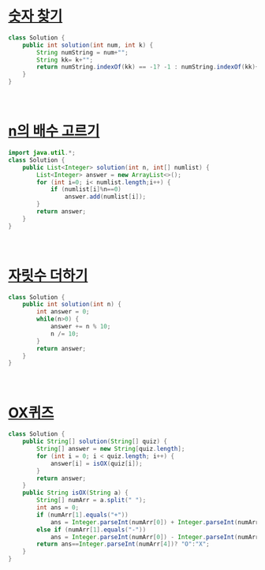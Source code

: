 # [숫자 찾기](https://school.programmers.co.kr/learn/courses/30/lessons/120904)

```java
class Solution {
    public int solution(int num, int k) {
        String numString = num+"";
        String kk= k+"";
        return numString.indexOf(kk) == -1? -1 : numString.indexOf(kk)+1;
    }
}
```

<br>

# [n의 배수 고르기](https://school.programmers.co.kr/learn/courses/30/lessons/120905)

```java
import java.util.*;
class Solution {
    public List<Integer> solution(int n, int[] numlist) {
        List<Integer> answer = new ArrayList<>();
        for (int i=0; i< numlist.length;i++) {
            if (numlist[i]%n==0) 
                answer.add(numlist[i]);
        }
        return answer;
    }
}
```

<br>

# [자릿수 더하기](https://school.programmers.co.kr/learn/courses/30/lessons/120906)

```java
class Solution {
    public int solution(int n) {
        int answer = 0;
        while(n>0) {
            answer += n % 10;
            n /= 10;
        }
        return answer;
    }
}
```
<br>

# [OX퀴즈](https://school.programmers.co.kr/learn/courses/30/lessons/120907)


```java
class Solution {
    public String[] solution(String[] quiz) {
        String[] answer = new String[quiz.length];
        for (int i = 0; i < quiz.length; i++) {
            answer[i] = isOX(quiz[i]);
        }
        return answer;
    }
    public String isOX(String a) {
        String[] numArr = a.split(" ");
        int ans = 0;
        if (numArr[1].equals("+"))
            ans = Integer.parseInt(numArr[0]) + Integer.parseInt(numArr[2]);
        else if (numArr[1].equals("-"))
            ans = Integer.parseInt(numArr[0]) - Integer.parseInt(numArr[2]);
        return ans==Integer.parseInt(numArr[4])? "O":"X";
    }
}
```



